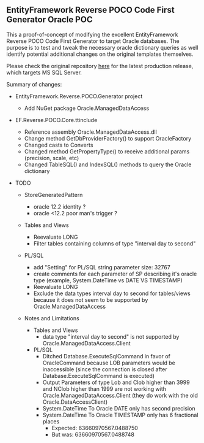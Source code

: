 
## EntityFramework Reverse POCO Code First Generator Oracle POC

This a proof-of-concept of modifying the excellent EntityFramework Reverse POCO Code First Generator to target Oracle databases. The purpose is to test and tweak the necessary oracle dictionary queries as well identify potential additional changes on the original templates themselves.

Please check the original repository [here](https://github.com/sjh37/EntityFramework-Reverse-POCO-Code-First-Generator) for the latest production release, which targets MS SQL Server.

Summary of changes:
* EntityFramework.Reverse.POCO.Generator project
  * Add NuGet package Oracle.ManagedDataAccess

* EF.Reverse.POCO.Core.ttinclude
  * Reference assembly Oracle.ManagedDataAccess.dll
  * Change method GetDbProviderFactory() to support OracleFactory
  * Changed casts to Converts
  * Changed method GetPropertyType() to receive additional params (precision, scale, etc)
  * Changed TableSQL() and IndexSQL() methods to query the Oracle dictionary

* TODO
  * StoreGeneratedPattern
    * oracle 12.2 identity ?
    * oracle <12.2 poor man's trigger ?
		
  * Tables and Views
    * Reevaluate LONG
    * Filter tables containing columns of type "interval day to second"

  * PL/SQL
    * add "Setting" for PL/SQL string parameter size: 32767
    * create comments for each parameter of SP describing it's oracle type (example, System.DateTime vs DATE VS TIMESTAMP)
    * Reevaluate LONG
    * Exclude the data types interval day to second for tables/views because it does not seem to be supported by Oracle.ManagedDataAccess

		
  * Notes and Limitations
    * Tables and Views
      * data type "interval day to second" is not supported by Oracle.ManagedDataAccess.Client
    * PL/SQL
      * Ditched Database.ExecuteSqlCommand in favor of OracleCommand because LOB parameters would be inaccessible (since the connection is closed after Database.ExecuteSqlCommand is executed)
      * Output Parameters of type Lob and Clob higher than 3999 and NClob higher than 1999 are not working with Oracle.ManagedDataAccess.Client (they do work with the old Oracle.DataAccessClient)
      * System.DateTime To Oracle DATE only has second precision
      * System.DateTime To Oracle TIMESTAMP only has 6 fractional places
        * Expected: 63660970567.0488750
        * But was:  63660970567.0488748
  

